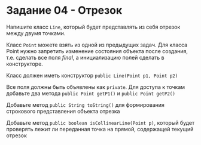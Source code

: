 # Задание 04 - Отрезок

Напишите класс `Line`, который будет представлять из себя отрезок между двумя точками.

Класс `Point` можете взять из одной из предыдущих задач. Для класса Point нужно запретить изменение состояния объекта после создания,
т.е. сделать все поля *final*, а инициализацию полей сделать в конструкторе.

Класс должен иметь конструктор `public Line(Point p1, Point p2)`

Все поля должны быть объявлены как `private`. Для доступа к точкам добавьте два метода
`public Point getP1()` и `public Point getP2()`

Добавьте метод `public String toString()` для формирования строкового представления объекта отрезка

Добавьте метод `public boolean isCollinearLine(Point p)`, который будет проверять лежит ли переданная точка на прямой, содержащей
текущий отрезок


